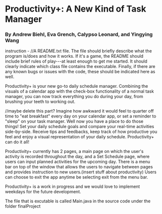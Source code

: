 # Productivity+: A New Kind of Task Manager
### By Andrew Biehl, Eva Grench, Calypso Leonard, and Yingying Wang

instruction - 
//A README.txt file. The file should briefly describe what the program is/does and how it works. If it's a game, the README should include brief rules of play---at least enough to get me started. It should clearly indicate which class file contains the executable. Finally, if there are any known bugs or issues with the code, these should be indicated here as well.

Productivity+ is your new go-to daily schedule manager. Combining the visuals of a calendar app with the check-box functionality of a normal task manager, you can now track everything you do during your day, from brushing your teeth to working out.

//maybe delete this part?
Imagine how awkward it would feel to quarter off time to "eat breakfast" every day on your calendar app, or set a reminder to "sleep" on your task manager. Well now you have a place to do those things! Set your daily schedule goals and compare your real-time activities side-by-side. Receive tips and feedbacks, keep track of how productive you feel and enjoy a visual representation of your daily schedule. Productivity+ can do it all!


Productivity+ currently has 2 pages, a main page on which the user's activity is recorded throughout the day, and a Set Schedule page, where users can input planned activities for the upcoming day. There is a menu bar on top of the window that allows the users to navigate between pages and provides instruction to new users.(insert stuff about productivity) Users can choose to exit the app anytime be selecting exit from the menu bar. 

Productivity+ is a work in progress and we would love to implement weekdays for the future development.

The file that is excutable is called Main.java in the source code under the folder finalProject
